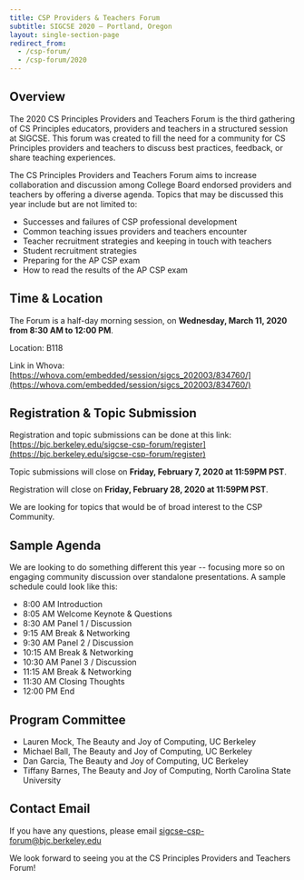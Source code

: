 ```yaml
---
title: CSP Providers & Teachers Forum
subtitle: SIGCSE 2020 — Portland, Oregon
layout: single-section-page
redirect_from:
  - /csp-forum/
  - /csp-forum/2020
---
```


## Overview
The 2020 CS Principles Providers and Teachers Forum is the third gathering of CS Principles educators, providers and teachers in a structured session at SIGCSE. This forum was created to fill the need for a community for CS Principles providers and teachers to discuss best practices, feedback, or share teaching experiences.

The CS Principles Providers and Teachers Forum aims to increase collaboration and discussion among College Board endorsed providers and teachers by offering a diverse agenda. Topics that may be discussed this year include but are not limited to:

* Successes and failures of CSP professional development
* Common teaching issues providers and teachers encounter
* Teacher recruitment strategies and keeping in touch with teachers
* Student recruitment strategies
* Preparing for the AP CSP exam
* How to read the results of the AP CSP exam


## Time & Location

The Forum is a half-day morning session, on **<time>Wednesday, March 11, 2020 from 8:30 AM to 12:00 PM</time>**.

Location: B118

Link in Whova: [https://whova.com/embedded/session/sigcs_202003/834760/](https://whova.com/embedded/session/sigcs_202003/834760/)


## Registration & Topic Submission

Registration and topic submissions can be done at this link: [https://bjc.berkeley.edu/sigcse-csp-forum/register](https://bjc.berkeley.edu/sigcse-csp-forum/register)

Topic submissions will close on **Friday, February 7, 2020 at 11:59PM PST**.

Registration will close on **Friday, February 28, 2020 at 11:59PM PST**.

We are looking for topics that would be of broad interest to the CSP Community.


## Sample Agenda

We are looking to do something different this year -- focusing more so on engaging community discussion over standalone presentations. A sample schedule could look like this:

* 8:00 AM Introduction
* 8:05 AM Welcome Keynote & Questions
* 8:30 AM Panel 1 / Discussion
* 9:15 AM Break & Networking
* 9:30 AM Panel 2 / Discussion
* 10:15 AM Break & Networking
* 10:30 AM Panel 3 / Discussion
* 11:15 AM Break & Networking
* 11:30 AM Closing Thoughts
* 12:00 PM End


## Program Committee

* Lauren Mock, The Beauty and Joy of Computing, UC Berkeley
* Michael Ball, The Beauty and Joy of Computing, UC Berkeley
* Dan Garcia, The Beauty and Joy of Computing, UC Berkeley
* Tiffany Barnes, The Beauty and Joy of Computing, North Carolina State University


## Contact Email
If you have any questions, please email [sigcse-csp-forum@bjc.berkeley.edu](mailto:sigcse-csp-forum@bjc.berkeley.edu)


We look forward to seeing you at the CS Principles Providers and Teachers Forum!
